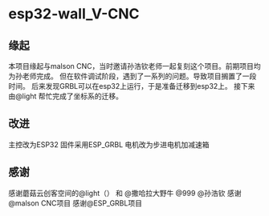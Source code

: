 # esp32-wall_V-CNC
## 缘起
本项目缘起与malson CNC，当时邀请孙浩钦老师一起复刻这个项目。前期项目均为孙老师完成。
但在软件调试阶段，遇到了一系列的问题。导致项目搁置了一段时间。
后来发现GRBL可以在esp32上运行，于是准备迁移到esp32上。
接下来由@light 帮忙完成了坐标系的迁移。
## 改进
主控改为ESP32
固件采用ESP_GRBL
电机改为步进电机加减速箱
## 感谢
感谢蘑菇云创客空间的@light（） 和 @撒哈拉大野牛 @999 @孙浩钦
感谢@malson CNC项目
感谢@ESP_GRBL项目
